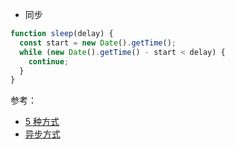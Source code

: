 - 同步

```js
function sleep(delay) {
  const start = new Date().getTime();
  while (new Date().getTime() - start < delay) {
    continue;
  }
}
```

参考：

- [5 种方式](https://blog.p2hp.com/archives/8913)
- [异步方式](https://juejin.cn/post/7218576561842192443?searchId=202308141516027B057522F59E0EFA303E)
